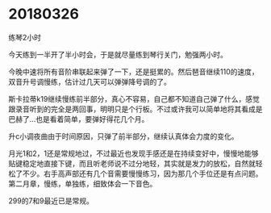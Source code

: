 # 20180326

练琴2小时

今天练到一半开了半小时会，于是就尽量练到琴行关门，勉强两小时。

今晚中速将所有音阶串联起来弹了一下，还是挺累的。然后琶音继续110的速度，双音升号调慢练，估计过几天可以弹弹降号调的了。

斯卡拉蒂k19继续慢练前半部分，真心不容易，自己都不知道自己弹了什么，感觉跟录音听到的完全是两回事，明明只是个行板。不过或许我可以简单地将其看成是巴赫了...也是看着简单，要弹好得花几个月。

升c小调夜曲由于时间原因，只弹了前半部分，继续认真体会力度的变化。

月光1和2，1还是常规地过，不过最近也发现手感还是在持续变好中，慢慢地能够贴键稳定地直接下键，而且听老师说不过分地轻，其实就是发力的放松，自然就轻松了不少。右手高声部还有几个音需要慢慢练习，因为那几个手位还是有点问题。第二月章，慢练，单独练，细致体会一下音色。

299的7和9最近已是常规。
